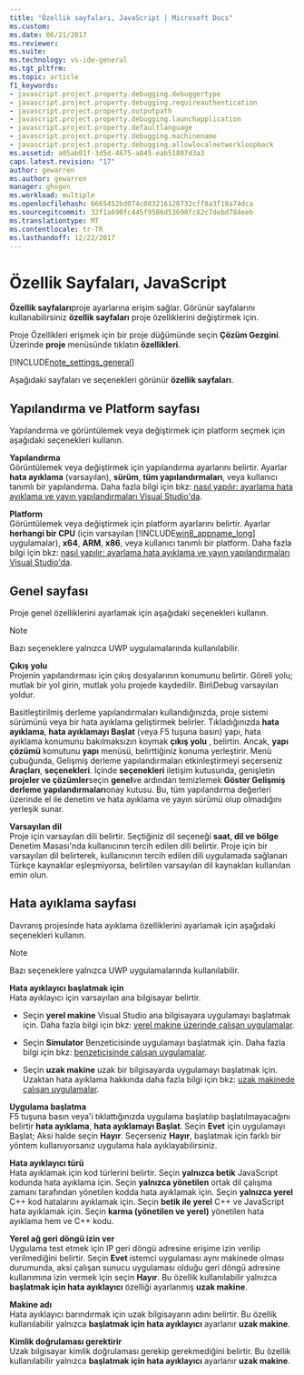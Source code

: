```yaml
---
title: "Özellik sayfaları, JavaScript | Microsoft Docs"
ms.custom: 
ms.date: 06/21/2017
ms.reviewer: 
ms.suite: 
ms.technology: vs-ide-general
ms.tgt_pltfrm: 
ms.topic: article
f1_keywords:
- javascript.project.property.debugging.debuggertype
- javascript.project.property.debugging.requireauthentication
- javascript.project.property.outputpath
- javascript.project.property.debugging.launchapplication
- javascript.project.property.defaultlanguage
- javascript.project.property.debugging.machinename
- javascript.project.property.debugging.allowlocalnetworkloopback
ms.assetid: a05ab01f-3d5d-4675-a845-eab51807d3a3
caps.latest.revision: "17"
author: gewarren
ms.author: gewarren
manager: ghogen
ms.workload: multiple
ms.openlocfilehash: 6665452bd074c083216120732cff8a3f18a74dca
ms.sourcegitcommit: 32f1a690fc445f9586d53698fc82c7debd784eeb
ms.translationtype: MT
ms.contentlocale: tr-TR
ms.lasthandoff: 12/22/2017
---
```

# <a name="property-pages-javascript"></a>Özellik Sayfaları, JavaScript
**Özellik sayfaları**proje ayarlarına erişim sağlar. Görünür sayfalarını kullanabilirsiniz **özellik sayfaları** proje özelliklerini değiştirmek için.  

Proje Özellikleri erişmek için bir proje düğümünde seçin **Çözüm Gezgini**. Üzerinde **proje** menüsünde tıklatın **özellikleri**.  

[!INCLUDE[note_settings_general](../../data-tools/includes/note_settings_general_md.md)]  

Aşağıdaki sayfaları ve seçenekleri görünür **özellik sayfaları**.  

## <a name="configuration-and-platform-page"></a>Yapılandırma ve Platform sayfası  
 Yapılandırma ve görüntülemek veya değiştirmek için platform seçmek için aşağıdaki seçenekleri kullanın.  

 **Yapılandırma**  
 Görüntülemek veya değiştirmek için yapılandırma ayarlarını belirtir. Ayarlar **hata ayıklama** (varsayılan), **sürüm**, **tüm yapılandırmaları**, veya kullanıcı tanımlı bir yapılandırma. Daha fazla bilgi için bkz: [nasıl yapılır: ayarlama hata ayıklama ve yayın yapılandırmaları Visual Studio'da](../../debugger/how-to-set-debug-and-release-configurations.md).  

 **Platform**  
 Görüntülemek veya değiştirmek için platform ayarlarını belirtir. Ayarlar **herhangi bir CPU** (için varsayılan [!INCLUDE[win8_appname_long](../../debugger/includes/win8_appname_long_md.md)] uygulamalar), **x64**, **ARM**, **x86**, veya kullanıcı tanımlı bir platform. Daha fazla bilgi için bkz: [nasıl yapılır: ayarlama hata ayıklama ve yayın yapılandırmaları Visual Studio'da](../../debugger/how-to-set-debug-and-release-configurations.md).  

## <a name="general-page"></a>Genel sayfası  
 Proje genel özelliklerini ayarlamak için aşağıdaki seçenekleri kullanın.  

> [!NOTE]
>  Bazı seçeneklere yalnızca UWP uygulamalarında kullanılabilir.  

 **Çıkış yolu**  
 Projenin yapılandırması için çıkış dosyalarının konumunu belirtir. Göreli yolu; mutlak bir yol girin, mutlak yolu projede kaydedilir. Bin\Debug varsayılan yoldur.  

 Basitleştirilmiş derleme yapılandırmaları kullandığınızda, proje sistemi sürümünü veya bir hata ayıklama geliştirmek belirler. Tıkladığınızda **hata ayıklama**, **hata ayıklamayı Başlat** (veya F5 tuşuna basın) yapı, hata ayıklama konumunu bakılmaksızın koymak **çıkış yolu** , belirtin. Ancak, **yapı çözümü** komutunu **yapı** menüsü, belirttiğiniz konuma yerleştirir. Menü çubuğunda, Gelişmiş derleme yapılandırmaları etkinleştirmeyi seçerseniz **Araçları**, **seçenekleri**. İçinde **seçenekleri** iletişim kutusunda, genişletin **projeler ve çözümler**seçin **genel**ve ardından temizlemek **Göster Gelişmiş derleme yapılandırmaları**onay kutusu. Bu, tüm yapılandırma değerleri üzerinde el ile denetim ve hata ayıklama ve yayın sürümü olup olmadığını yerleşik sunar.  

 **Varsayılan dil**  
 Proje için varsayılan dili belirtir. Seçtiğiniz dil seçeneği **saat, dil ve bölge** Denetim Masası'nda kullanıcının tercih edilen dili belirtir. Proje için bir varsayılan dil belirterek, kullanıcının tercih edilen dili uygulamada sağlanan Türkçe kaynaklar eşleşmiyorsa, belirtilen varsayılan dil kaynakları kullanılan emin olun.  

## <a name="debug-page"></a>Hata ayıklama sayfası  
 Davranış projesinde hata ayıklama özelliklerini ayarlamak için aşağıdaki seçenekleri kullanın.  

> [!NOTE]
>  Bazı seçeneklere yalnızca UWP uygulamalarında kullanılabilir.  

 **Hata ayıklayıcı başlatmak için**  
 Hata ayıklayıcı için varsayılan ana bilgisayar belirtir.  

-   Seçin **yerel makine** Visual Studio ana bilgisayara uygulamayı başlatmak için. Daha fazla bilgi için bkz: [yerel makine üzerinde çalışan uygulamalar](http://go.microsoft.com/fwlink/?LinkId=234912).  

-   Seçin **Simulator** Benzeticisinde uygulamayı başlatmak için. Daha fazla bilgi için bkz: [benzeticisinde çalışan uygulamalar](http://go.microsoft.com/fwlink/?LinkId=234913).  

-   Seçin **uzak makine** uzak bir bilgisayarda uygulamayı başlatmak için. Uzaktan hata ayıklama hakkında daha fazla bilgi için bkz: [uzak makinede çalışan uygulamalar](http://go.microsoft.com/fwlink/?LinkId=234914).  

**Uygulama başlatma**  
F5 tuşuna basın veya'i tıklattığınızda uygulama başlatılıp başlatılmayacağını belirtir **hata ayıklama**, **hata ayıklamayı Başlat**. Seçin **Evet** için uygulamayı Başlat; Aksi halde seçin **Hayır**. Seçerseniz **Hayır**, başlatmak için farklı bir yöntem kullanıyorsanız uygulama hala ayıklayabilirsiniz.  

**Hata ayıklayıcı türü**  
Hata ayıklamak için kod türlerini belirtir. Seçin **yalnızca betik** JavaScript kodunda hata ayıklama için. Seçin **yalnızca yönetilen** ortak dil çalışma zamanı tarafından yönetilen kodda hata ayıklamak için. Seçin **yalnızca yerel** C++ kod hatalarını ayıklamak için. Seçin **betik ile yerel** C++ ve JavaScript hata ayıklamak için. Seçin **karma (yönetilen ve yerel)** yönetilen hata ayıklama hem ve C++ kodu.  

**Yerel ağ geri döngü izin ver**  
Uygulama test etmek için IP geri döngü adresine erişime izin verilip verilmediğini belirtir. Seçin **Evet** istemci uygulaması aynı makinede olması durumunda, aksi çalışan sunucu uygulaması olduğu geri döngü adresine kullanımına izin vermek için seçin **Hayır**. Bu özellik kullanılabilir yalnızca **başlatmak için hata ayıklayıcı** özelliği ayarlanmış **uzak makine**.  

**Makine adı**  
Hata ayıklayıcı barındırmak için uzak bilgisayarın adını belirtir. Bu özellik kullanılabilir yalnızca **başlatmak için hata ayıklayıcı** ayarlanır **uzak makine**.  

**Kimlik doğrulaması gerektirir**  
Uzak bilgisayar kimlik doğrulaması gerekip gerekmediğini belirtir. Bu özellik kullanılabilir yalnızca **başlatmak için hata ayıklayıcı** ayarlanır **uzak makine**.
